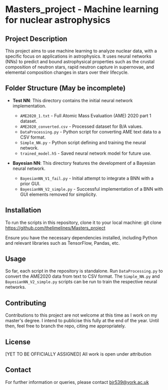 # Masters_project - Machine learning for nuclear astrophysics

## Project Description
This project aims to use machine learning to analyze nuclear data, with a specific focus on applications in astrophysics. It uses neural networks (NNs) to predict and bound astrophysical properties such as the crustal composition of neutron stars, rapid neutron capture in supernovae, and elemental composition changes in stars over their lifecycle.

## Folder Structure (May be incomplete)

- **Test NN**: This directory contains the initial neural network implementation.
  - `AME2020_1.txt` - Full Atomic Mass Evaluation (AME) 2020 part 1 dataset.
  - `AME2020_converted.csv` - Processed dataset for B/A values.
  - `DataProcessing.py` - Python script for converting AME text data to a CSV format.
  - `Simple_NN.py` - Python script defining and training the neural network.
  - `trained_model.h5` - Saved neural network model for future use.

- **Bayesian NN**: This directory features the development of a Bayesian neural network.
  - `BayesianNN_V1_fail.py` - Initial attempt to integrate a BNN with a prior GUI.
  - `BayesianNN_V2_simple.py` - Successful implementation of a BNN with GUI elements removed for simplicity.

## Installation

To run the scripts in this repository, clone it to your local machine: git clone https://github.com/thelimelines/Masters_project

Ensure you have the necessary dependencies installed, including Python and relevant libraries such as TensorFlow, Pandas, etc.

## Usage

So far, each script in the repository is standalone. Run `DataProcessing.py` to convert the AME2020 data from text to CSV format. The `Simple_NN.py` and `BayesianNN_V2_simple.py` scripts can be run to train the respective neural networks.

## Contributing

Contributions to this project are not welcome at this time as I work on my master's degree. I intend to publicise this fully at the end of the year. Until then, feel free to branch the repo, citing me appropriately.

## License

[YET TO BE OFFICIALLY ASSIGNED] All work is open under attribution

## Contact

For further information or queries, please contact bjr539@york.ac.uk
